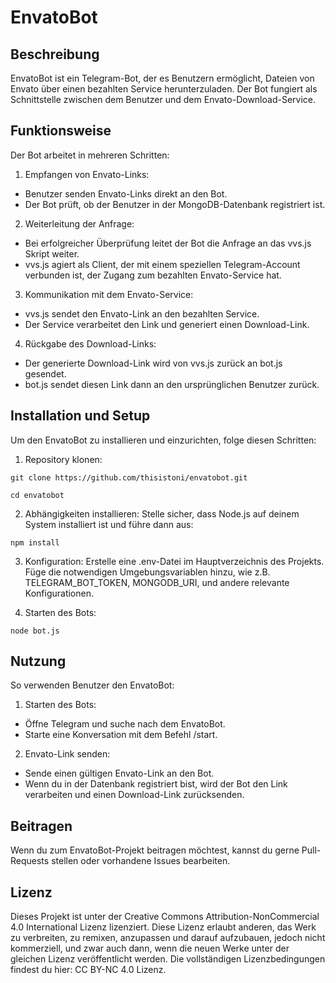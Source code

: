 # EnvatoBot

## Beschreibung

EnvatoBot ist ein Telegram-Bot, der es Benutzern ermöglicht, Dateien von Envato über einen bezahlten Service herunterzuladen. Der Bot fungiert als Schnittstelle zwischen dem Benutzer und dem Envato-Download-Service.

## Funktionsweise

Der Bot arbeitet in mehreren Schritten:

1. Empfangen von Envato-Links:
- Benutzer senden Envato-Links direkt an den Bot.
- Der Bot prüft, ob der Benutzer in der MongoDB-Datenbank registriert ist.
2. Weiterleitung der Anfrage:
- Bei erfolgreicher Überprüfung leitet der Bot die Anfrage an das vvs.js Skript weiter.
- vvs.js agiert als Client, der mit einem speziellen Telegram-Account verbunden ist, der Zugang zum bezahlten Envato-Service hat.
3. Kommunikation mit dem Envato-Service:
- vvs.js sendet den Envato-Link an den bezahlten Service.
- Der Service verarbeitet den Link und generiert einen Download-Link.
4. Rückgabe des Download-Links:
- Der generierte Download-Link wird von vvs.js zurück an bot.js gesendet.
- bot.js sendet diesen Link dann an den ursprünglichen Benutzer zurück.

## Installation und Setup

Um den EnvatoBot zu installieren und einzurichten, folge diesen Schritten:

1. Repository klonen:
   
`git clone https://github.com/thisistoni/envatobot.git`

`cd envatobot`

2. Abhängigkeiten installieren:
Stelle sicher, dass Node.js auf deinem System installiert ist und führe dann aus:

`npm install`

3. Konfiguration:
Erstelle eine .env-Datei im Hauptverzeichnis des Projekts.
Füge die notwendigen Umgebungsvariablen hinzu, wie z.B. TELEGRAM_BOT_TOKEN, MONGODB_URI, und andere relevante Konfigurationen.

4. Starten des Bots:

`node bot.js`

## Nutzung

So verwenden Benutzer den EnvatoBot:

1. Starten des Bots:
- Öffne Telegram und suche nach dem EnvatoBot.
- Starte eine Konversation mit dem Befehl /start.
2. Envato-Link senden:
- Sende einen gültigen Envato-Link an den Bot.
- Wenn du in der Datenbank registriert bist, wird der Bot den Link verarbeiten und einen Download-Link zurücksenden.
## Beitragen

Wenn du zum EnvatoBot-Projekt beitragen möchtest, kannst du gerne Pull-Requests stellen oder vorhandene Issues bearbeiten.

## Lizenz

Dieses Projekt ist unter der Creative Commons Attribution-NonCommercial 4.0 International Lizenz lizenziert. Diese Lizenz erlaubt anderen, das Werk zu verbreiten, zu remixen, anzupassen und darauf aufzubauen, jedoch nicht kommerziell, und zwar auch dann, wenn die neuen Werke unter der gleichen Lizenz veröffentlicht werden. Die vollständigen Lizenzbedingungen findest du hier: CC BY-NC 4.0 Lizenz.